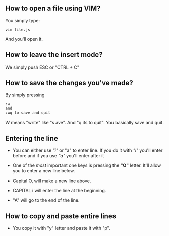 ## How to open a file using VIM?

You simply type:

```shell
vim file.js
```

And you'll open it.

## How to leave the insert mode?

We simply push ESC or "CTRL + C"

## How to save the changes you've made?

By simply pressing

```shell
:w
and
:wq to save and quit
```

W means "write" like "s ave". And "q its to quit". You basically save and quit.

## Entering the line

- You can either use *"i"* or "a" to enter line. If you do it with *"i"* you'll enter before and if you use *"a"* you'll enter after it

- One of the *most* important one keys is pressing the **"O"** letter. It'll allow you to enter a new line below.

- Capital O, will make a new line above.

- CAPITAL i will enter the line at the beginning.

- "A" will go to the end of the line.

## How to copy and paste entire lines

- You copy it with "y" letter and paste it with "p".

